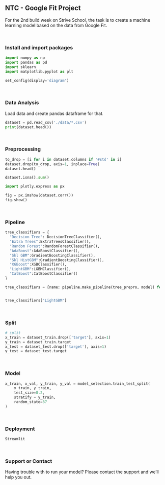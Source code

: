 ## NTC - Google Fit Project

For the 2nd build week on Strive School, the task is to create a machine learning model based on the data from Google Fit.

<br />

### Install and import packages

```python
import numpy as np
import pandas as pd
import sklearn
import matplotlib.pyplot as plt

set_config(display='diagram')
```

<br />

### Data Analysis

Load data and create pandas dataframe for that.

```python
dataset = pd.read_csv('./data/*.csv')
print(dataset.head())
```

<br />

### Preprocessing

```python
to_drop = [i for i in dataset.columns if '#std' in i]
dataset.drop(to_drop, axis=1, inplace=True)
dataset.head()

dataset.isna().sum()
```

```python
import plotly.express as px

fig = px.imshow(dataset.corr())
fig.show()
```

<br />

### Pipeline

```python
tree_classifiers = {
  "Decision Tree": DecisionTreeClassifier(),
  "Extra Trees":ExtraTreesClassifier(),
  "Random Forest":RandomForestClassifier(),
  "AdaBoost":AdaBoostClassifier(),
  "Skl GBM":GradientBoostingClassifier(),
  "Skl HistGBM":GradientBoostingClassifier(),
  "XGBoost":XGBClassifier(),
  "LightGBM":LGBMClassifier(),
  "CatBoost":CatBoostClassifier()
}

tree_classifiers = {name: pipeline.make_pipeline(tree_prepro, model) for name, model in tree_classifiers.items()}


tree_classifiers["LightGBM"]
```

<br />

### Split

```python
# split
x_train = dataset_train.drop(['target'], axis=1)
y_train = dataset_train.target
x_test = dataset_test.drop(['target'], axis=1)
y_test = dataset_test.target
```

<br />

### Model

```python
x_train, x_val, y_train, y_val = model_selection.train_test_split(
    x_train, y_train,
    test_size=0.2,
    stratify = y_train,
    random_state=37
)
```

<!-- ```python
accuracy: 81%
```

![](https://github.com/ntc-google-fit/ntc-google-fit.github.io/blob/main/imgs/accuracy.png?raw=true) -->

<br />

### Deployment

```python
Streamlit
```

<br />

### Support or Contact

Having trouble with to run your model? Please contact the support and we’ll help you out.

<br />
